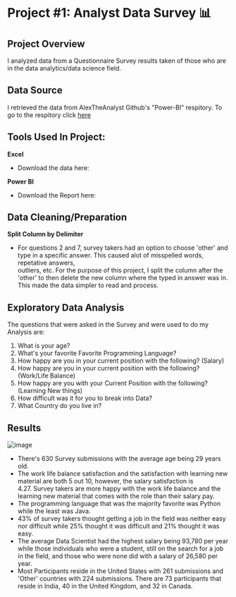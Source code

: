 # Project #1: Analyst Data Survey 📊

## Project Overview
I analyzed data from a Questionnaire Survey results taken of those who are in the data analytics/data science field. 

## Data Source
I retrieved the data from AlexTheAnalyst Github's "Power-BI" respitory. To go to the respitory click [here](https://github.com/AlexTheAnalyst/Power-BI)


## Tools Used In Project:
**Excel** 
  - Download the data here:

**Power BI**
  - Download the Report here:  

## Data Cleaning/Preparation

**Split Column by Delimiter** 
 - For questions 2 and 7, survey takers had an option to choose 'other' and type in a specific answer. This caused alot of misspelled words, repetative answers,   
   outliers, etc. For the purpose of this project, I split the column after the 'other' to then delete the new column where the typed in answer was in. This made the 
   data simpler to read and process.

## Exploratory Data Analysis
The questions that were asked in the Survey and were used to do my Analysis are:

  1. What is your age?
  2. What's your favorite Favorite Programming Language?
  3. How happy are you in your current position with the following? (Salary)
  4. How happy are you in your current position with the following? (Work/Life Balance)
  5. How happy are you with your Current Position with the following? (Learning New things)
  6. How difficult was it for you to break into Data?
  7. What Country do you live in? 

## Results

![image](https://github.com/gigimontes/PowerBI-Projects/assets/143570053/17d09171-9a9a-4448-94d7-d056e70c49cd)

  - There's 630 Survey submissions with the average age being 29 years old.
  - The work life balance satisfaction and the satisfaction with learning 
    new material are both 5 out 10, however, the salary satisfaction is     
    4.27. Survey takers are more happy with the work life balance and the 
    learning new material that comes with the role than their salary pay.
  - The programming language that was the majority favorite was Python     
    while the least was Java.
  - 43% of survey takers thought getting a job in the field was neither 
    easy nor difficult while 25% thought it was difficult and 21% thought 
    it was easy.
  - The average Data Scientist had the highest salary being 93,780 per year 
    while those individuals who were a student, still on the search for a 
    job in the field, and those who were none did with a salary of 26,580 
    per year.
  - Most Participants reside in the United States with 261 submissions and 'Other' countries with 224 submissions. There are 73 participants that reside in India, 
    40 in the United Kingdom, and 32 in Canada.



